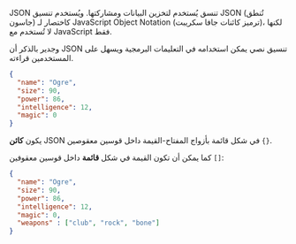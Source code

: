 JSON تنسق يُستخدم لتخزين البيانات ومشاركتها. ويُستخدم تنسيق JSON (تُنطق جاسون) كاختصار لـ JavaScript Object Notation (ترميز كائنات جافا سكريبت)، لكنها لا تُستخدم مع JavaScript فقط. 

وجدير بالذكر أن JSON تنسيق نصي يمكن استخدامه في التعليمات البرمجية ويسهل على المستخدمين قراءته. 

```json
{
  "name": "Ogre",
  "size": 90,
  "power": 86,
  "intelligence": 12,
  "magic": 0
}
```

يكون **كائن** JSON في شكل قائمة بأزواج المفتاح-القيمة داخل قوسين معقوصين `{}`.

كما يمكن أن تكون القيمة في شكل **قائمة** داخل قوسين معقوفين `[]`:

```json
{
  "name": "Ogre",
  "size": 90,
  "power": 86,
  "intelligence": 12,
  "magic": 0,
  "weapons" : ["club", "rock", "bone"]
}
```
